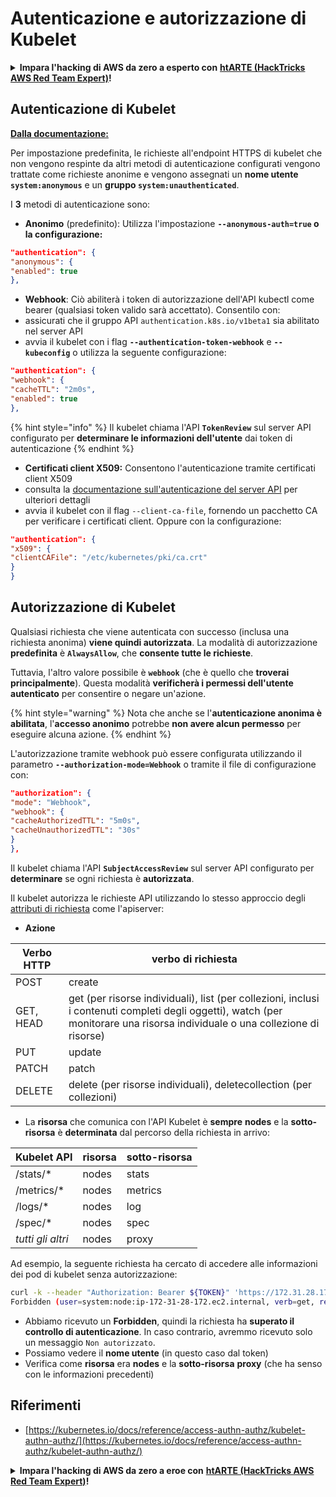 # Autenticazione e autorizzazione di Kubelet

<details>

<summary><strong>Impara l'hacking di AWS da zero a esperto con</strong> <a href="https://training.hacktricks.xyz/courses/arte"><strong>htARTE (HackTricks AWS Red Team Expert)</strong></a><strong>!</strong></summary>

Altri modi per supportare HackTricks:

* Se vuoi vedere la tua **azienda pubblicizzata su HackTricks** o **scaricare HackTricks in PDF**, controlla i [**PACCHETTI DI ABBONAMENTO**](https://github.com/sponsors/carlospolop)!
* Ottieni il [**merchandising ufficiale di PEASS & HackTricks**](https://peass.creator-spring.com)
* Scopri [**The PEASS Family**](https://opensea.io/collection/the-peass-family), la nostra collezione di esclusive [**NFT**](https://opensea.io/collection/the-peass-family)
* **Unisciti al** 💬 [**gruppo Discord**](https://discord.gg/hRep4RUj7f) o al [**gruppo Telegram**](https://t.me/peass) o **seguimi** su **Twitter** 🐦 [**@carlospolopm**](https://twitter.com/carlospolopm)**.**
* **Condividi i tuoi trucchi di hacking inviando PR ai repository di** [**HackTricks**](https://github.com/carlospolop/hacktricks) e [**HackTricks Cloud**](https://github.com/carlospolop/hacktricks-cloud) github.

</details>

## Autenticazione di Kubelet <a href="#autenticazione-di-kubelet" id="autenticazione-di-kubelet"></a>

**[Dalla documentazione:](https://kubernetes.io/docs/reference/access-authn-authz/kubelet-authn-authz/)**

Per impostazione predefinita, le richieste all'endpoint HTTPS di kubelet che non vengono respinte da altri metodi di autenticazione configurati vengono trattate come richieste anonime e vengono assegnati un **nome utente `system:anonymous`** e un **gruppo `system:unauthenticated`**.

I **3** metodi di autenticazione sono:

* **Anonimo** (predefinito): Utilizza l'impostazione **`--anonymous-auth=true` o la configurazione:**
```json
"authentication": {
"anonymous": {
"enabled": true
},
```
* **Webhook**: Ciò abiliterà i token di autorizzazione dell'API kubectl come bearer (qualsiasi token valido sarà accettato). Consentilo con:
* assicurati che il gruppo API `authentication.k8s.io/v1beta1` sia abilitato nel server API
* avvia il kubelet con i flag **`--authentication-token-webhook`** e **`--kubeconfig`** o utilizza la seguente configurazione:
```json
"authentication": {
"webhook": {
"cacheTTL": "2m0s",
"enabled": true
},
```
{% hint style="info" %}
Il kubelet chiama l'API **`TokenReview`** sul server API configurato per **determinare le informazioni dell'utente** dai token di autenticazione
{% endhint %}

* **Certificati client X509:** Consentono l'autenticazione tramite certificati client X509
* consulta la [documentazione sull'autenticazione del server API](https://kubernetes.io/docs/reference/access-authn-authz/authentication/#x509-client-certs) per ulteriori dettagli
* avvia il kubelet con il flag `--client-ca-file`, fornendo un pacchetto CA per verificare i certificati client. Oppure con la configurazione:
```json
"authentication": {
"x509": {
"clientCAFile": "/etc/kubernetes/pki/ca.crt"
}
}
```
## Autorizzazione di Kubelet <a href="#kubelet-authentication" id="kubelet-authentication"></a>

Qualsiasi richiesta che viene autenticata con successo (inclusa una richiesta anonima) **viene quindi autorizzata**. La modalità di autorizzazione **predefinita** è **`AlwaysAllow`**, che **consente tutte le richieste**.

Tuttavia, l'altro valore possibile è **`webhook`** (che è quello che **troverai principalmente**). Questa modalità **verificherà i permessi dell'utente autenticato** per consentire o negare un'azione.

{% hint style="warning" %}
Nota che anche se l'**autenticazione anonima è abilitata**, l'**accesso anonimo** potrebbe **non avere alcun permesso** per eseguire alcuna azione.
{% endhint %}

L'autorizzazione tramite webhook può essere configurata utilizzando il parametro **`--authorization-mode=Webhook`** o tramite il file di configurazione con:
```json
"authorization": {
"mode": "Webhook",
"webhook": {
"cacheAuthorizedTTL": "5m0s",
"cacheUnauthorizedTTL": "30s"
}
},
```
Il kubelet chiama l'API **`SubjectAccessReview`** sul server API configurato per **determinare** se ogni richiesta è **autorizzata**.

Il kubelet autorizza le richieste API utilizzando lo stesso approccio degli [attributi di richiesta](https://kubernetes.io/docs/reference/access-authn-authz/authorization/#review-your-request-attributes) come l'apiserver:

* **Azione**

| Verbo HTTP | verbo di richiesta                                                                                                                                             |
| ---------- | ------------------------------------------------------------------------------------------------------------------------------------------------------------- |
| POST       | create                                                                                                                                                        |
| GET, HEAD  | get (per risorse individuali), list (per collezioni, inclusi i contenuti completi degli oggetti), watch (per monitorare una risorsa individuale o una collezione di risorse) |
| PUT        | update                                                                                                                                                        |
| PATCH      | patch                                                                                                                                                         |
| DELETE     | delete (per risorse individuali), deletecollection (per collezioni)                                                                                         |

* La **risorsa** che comunica con l'API Kubelet è **sempre** **nodes** e la **sotto-risorsa** è **determinata** dal percorso della richiesta in arrivo:

| Kubelet API  | risorsa | sotto-risorsa |
| ------------ | ------- | ------------- |
| /stats/\*    | nodes   | stats         |
| /metrics/\*  | nodes   | metrics       |
| /logs/\*     | nodes   | log           |
| /spec/\*     | nodes   | spec          |
| _tutti gli altri_ | nodes   | proxy         |

Ad esempio, la seguente richiesta ha cercato di accedere alle informazioni dei pod di kubelet senza autorizzazione:
```bash
curl -k --header "Authorization: Bearer ${TOKEN}" 'https://172.31.28.172:10250/pods'
Forbidden (user=system:node:ip-172-31-28-172.ec2.internal, verb=get, resource=nodes, subresource=proxy)
```
* Abbiamo ricevuto un **Forbidden**, quindi la richiesta ha **superato il controllo di autenticazione**. In caso contrario, avremmo ricevuto solo un messaggio `Non autorizzato`.
* Possiamo vedere il **nome utente** (in questo caso dal token)
* Verifica come **risorsa** era **nodes** e la **sotto-risorsa** **proxy** (che ha senso con le informazioni precedenti)

## Riferimenti

* [https://kubernetes.io/docs/reference/access-authn-authz/kubelet-authn-authz/](https://kubernetes.io/docs/reference/access-authn-authz/kubelet-authn-authz/)

<details>

<summary><strong>Impara l'hacking di AWS da zero a eroe con</strong> <a href="https://training.hacktricks.xyz/courses/arte"><strong>htARTE (HackTricks AWS Red Team Expert)</strong></a><strong>!</strong></summary>

Altri modi per supportare HackTricks:

* Se vuoi vedere la tua **azienda pubblicizzata in HackTricks** o **scaricare HackTricks in PDF**, controlla i [**PACCHETTI DI ABBONAMENTO**](https://github.com/sponsors/carlospolop)!
* Ottieni il [**merchandising ufficiale di PEASS & HackTricks**](https://peass.creator-spring.com)
* Scopri [**The PEASS Family**](https://opensea.io/collection/the-peass-family), la nostra collezione di esclusive [**NFT**](https://opensea.io/collection/the-peass-family)
* **Unisciti al** 💬 [**gruppo Discord**](https://discord.gg/hRep4RUj7f) o al [**gruppo Telegram**](https://t.me/peass) o **seguimi** su **Twitter** 🐦 [**@carlospolopm**](https://twitter.com/carlospolopm)**.**
* **Condividi i tuoi trucchi di hacking inviando PR ai repository di** [**HackTricks**](https://github.com/carlospolop/hacktricks) e [**HackTricks Cloud**](https://github.com/carlospolop/hacktricks-cloud) github.

</details>
